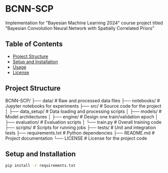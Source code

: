 # BCNN-SCP

Implementation for "Bayesian Machine Learning 2024" course project titled "Bayesian Convolution Neural Network with Spatially Correlated Priors"

## Table of Contents

-   [Project Structure](#project-structure)
-   [Setup and Installation](#setup-and-installation)
-   [Usage](#usage)
-   [License](#license)

## Project Structure

BCNN-SCP/
├── data/ # Raw and processed data files
├── notebooks/ # Jupyter notebooks for experiments
├── src/ # Source code for the project
│ ├── data_setup/ # Data loading and processing scripts
│ ├── models/ # Model architectures
│ ├── engine/ # Design one train/validation epoch
│ ├── evaluation/ # Evaluation scripts
│ └── train.py # Overall training code
├── scripts/ # Scripts for running jobs
├── tests/ # Unit and integration tests
├── requirements.txt # Python dependencies
├── README.md # Project documentation
└── LICENSE # License for the project code

## Setup and Installation

```bash
pip install -r requirements.txt
```
